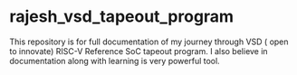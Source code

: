# rajesh_vsd_tapeout_program
This repository is for full documentation of my journey through VSD ( open to innovate) RISC-V Reference SoC tapeout program. I also believe in documentation along with learning is very powerful tool.

